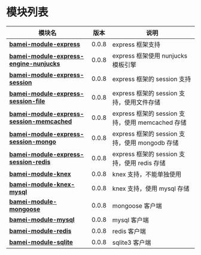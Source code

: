 # 模块列表

模块名 | 版本 | 说明
------|-----|-----
**[bamei-module-express](https://github.com/leizongmin/bamei/tree/master/modules/express)** | 0.0.8 | express 框架支持
**[bamei-module-express-engine-nunjucks](https://github.com/leizongmin/bamei/tree/master/modules/express-engine-nunjucks)** | 0.0.8 | express 框架使用 nunjucks 模板引擎
**[bamei-module-express-session](https://github.com/leizongmin/bamei/tree/master/modules/express-session)** | 0.0.8 | express 框架的 session 支持
**[bamei-module-express-session-file](https://github.com/leizongmin/bamei/tree/master/modules/express-session-file)** | 0.0.8 | express 框架的 session 支持，使用文件存储
**[bamei-module-express-session-memcached](https://github.com/leizongmin/bamei/tree/master/modules/express-session-memcached)** | 0.0.8 | express 框架的 session 支持，使用 memcached 存储
**[bamei-module-express-session-mongo](https://github.com/leizongmin/bamei/tree/master/modules/express-session-mongo)** | 0.0.8 | express 框架的 session 支持，使用 mongodb 存储
**[bamei-module-express-session-redis](https://github.com/leizongmin/bamei/tree/master/modules/express-session-redis)** | 0.0.8 | express 框架的 session 支持，使用 redis 存储
**[bamei-module-knex](https://github.com/leizongmin/bamei/tree/master/modules/knex)** | 0.0.8 | knex 支持，不能单独使用
**[bamei-module-knex-mysql](https://github.com/leizongmin/bamei/tree/master/modules/knex-mysql)** | 0.0.8 | knex 支持，使用 mysql 存储
**[bamei-module-mongoose](https://github.com/leizongmin/bamei/tree/master/modules/mongoose)** | 0.0.8 | mongoose 客户端
**[bamei-module-mysql](https://github.com/leizongmin/bamei/tree/master/modules/mysql)** | 0.0.8 | mysql 客户端
**[bamei-module-redis](https://github.com/leizongmin/bamei/tree/master/modules/redis)** | 0.0.8 | redis 客户端
**[bamei-module-sqlite](https://github.com/leizongmin/bamei/tree/master/modules/sqlite)** | 0.0.8 | sqlite3 客户端


